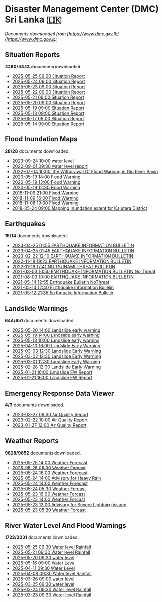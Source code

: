 # Disaster Management Center (DMC) Sri Lanka :sri_lanka:

*Documents downloaded from [https://www.dmc.gov.lk](https://www.dmc.gov.lk)*

## Situation Reports

**4280/4343** documents downloaded.

* [2025-05-25 09:00 Situation Report](data/situation-reports/20250525.0900.situation-report.pdf)
* [2025-05-24 09:00 Situation Report](data/situation-reports/20250524.0900.situation-report.pdf)
* [2025-05-23 09:00 Situation Report](data/situation-reports/20250523.0900.situation-report.pdf)
* [2025-05-22 09:00 Situation Report](data/situation-reports/20250522.0900.situation-report.pdf)
* [2025-05-21 09:00 Situation Report](data/situation-reports/20250521.0900.situation-report.pdf)
* [2025-05-20 09:00 Situation Report](data/situation-reports/20250520.0900.situation-report.pdf)
* [2025-05-19 09:00 Situation Report](data/situation-reports/20250519.0900.situation-report.pdf)
* [2025-05-18 09:00 Situation Report](data/situation-reports/20250518.0900.situation-report.pdf)
* [2025-05-17 09:00 Situation Report](data/situation-reports/20250517.0900.situation-report.pdf)
* [2025-05-14 09:00 Situation Report](data/situation-reports/20250514.0900.situation-report.pdf)

## Flood Inundation Maps

**28/28** documents downloaded.

* [2023-09-24 10:00 water level](data/flood-inundation-maps/20230924.1000.water-level.pdf)
* [2022-09-01 09:30 water level report](data/flood-inundation-maps/20220901.0930.water-level-report.pdf)
* [2022-07-04 10:00 The Withdrawal Of Flood Warning in Gin River Basin](data/flood-inundation-maps/20220704.1000.the-withdrawal-of-flood-warning-in-gin-river-basin.pdf)
* [2020-05-19 14:00 Flood Warning](data/flood-inundation-maps/20200519.1400.flood-warning.pdf)
* [2020-05-19 13:00 Flood Warning](data/flood-inundation-maps/20200519.1300.flood-warning.pdf)
* [2020-05-19 12:30 Flood Warning](data/flood-inundation-maps/20200519.1230.flood-warning.pdf)
* [2018-11-09 21:00 Flood Warning](data/flood-inundation-maps/20181109.2100.flood-warning.PDF)
* [2018-11-09 16:00 Flood Warning](data/flood-inundation-maps/20181109.1600.flood-warning.PDF)
* [2018-11-08 19:00 Flood Warning](data/flood-inundation-maps/20181108.1900.flood-warning.PDF)
* [2018-05-24 09:00 Mapping Inundation extent for Kalutara District](data/flood-inundation-maps/20180524.0900.mapping-inundation-extent-for-kalutara-district.pdf)

## Earthquakes

**15/14** documents downloaded.

* [2023-04-25 01:55 EARTHQUAKE INFORMATION BULLETIN](data/earthquakes/20230425.0155.earthquake-information-bulletin.pdf)
* [2023-04-25 01:45 EARTHQUAKE INFORMATION BULLETIN](data/earthquakes/20230425.0145.earthquake-information-bulletin.pdf)
* [2023-02-22 12:10 EARTHQUAKE INFORMATION BULLETIN](data/earthquakes/20230222.1210.earthquake-information-bulletin.pdf)
* [2022-11-18 19:23 EARTHQUAKE INFORMATION BULLETIN](data/earthquakes/20221118.1923.earthquake-information-bulletin.pdf)
* [2022-11-18 17:41 NO TSUNAMI THREAT BULLETIN](data/earthquakes/20221118.1741.no-tsunami-threat-bulletin.pdf)
* [2021-08-03 10:50 EARTHQUAKE INFORMATION BULLETIN No Threat](data/earthquakes/20210803.1050.earthquake-information-bulletin-no-threat.pdf)
* [2021-08-03 10:00 EARTHQUAKE INFORMATION BULLETIN](data/earthquakes/20210803.1000.earthquake-information-bulletin.pdf)
* [2021-05-14 12:55 Earthquake Bulletin NoThreat](data/earthquakes/20210514.1255.earthquake-bulletin-nothreat.pdf)
* [2021-05-14 12:40 Earthquake Information Bulletin](data/earthquakes/20210514.1240.earthquake-information-bulletin.pdf)
* [2021-05-12 21:35 Earthquake Information Bulletin](data/earthquakes/20210512.2135.earthquake-information-bulletin.pdf)

## Landslide Warnings

**644/651** documents downloaded.

* [2025-05-20 14:00 Landslide early warning](data/landslide-warnings/20250520.1400.landslide-early-warning.pdf)
* [2025-05-19 14:00 Landslide early warning](data/landslide-warnings/20250519.1400.landslide-early-warning.pdf)
* [2025-05-18 10:00 Landslide early warning](data/landslide-warnings/20250518.1000.landslide-early-warning.pdf)
* [2025-04-10 16:00 Landslide Early Warning](data/landslide-warnings/20250410.1600.landslide-early-warning.pdf)
* [2025-03-03 12:30 Landslide Early Warning](data/landslide-warnings/20250303.1230.landslide-early-warning.pdf)
* [2025-03-02 12:30 Landslide Early Warning](data/landslide-warnings/20250302.1230.landslide-early-warning.pdf)
* [2025-03-01 12:30 Landslide Early Warning](data/landslide-warnings/20250301.1230.landslide-early-warning.pdf)
* [2025-02-28 12:30 Landslide Early Warning](data/landslide-warnings/20250228.1230.landslide-early-warning.pdf)
* [2025-01-21 16:00 Landslide EW Report](data/landslide-warnings/20250121.1600.landslide-ew-report.pdf)
* [2025-01-21 16:00 Landslide EW Report](data/landslide-warnings/20250121.1600.landslide-ew-report.pdf)

## Emergency Response Data Viewer

**4/3** documents downloaded.

* [2023-03-27 09:30 Air Quality Report](data/emergency-response-data-viewer/20230327.0930.air-quality-report.pdf)
* [2023-02-22 10:00 Air Quality Report](data/emergency-response-data-viewer/20230222.1000.air-quality-report.pdf)
* [2023-01-27 12:00 Air Quality Report](data/emergency-response-data-viewer/20230127.1200.air-quality-report.pdf)

## Weather Reports

**9628/9852** documents downloaded.

* [2025-05-25 14:00 Weather Forecast](data/weather-reports/20250525.1400.weather-forecast.pdf)
* [2025-05-25 05:30 Weather Forcast](data/weather-reports/20250525.0530.weather-forcast.pdf)
* [2025-05-24 16:00 Weather Forecast](data/weather-reports/20250524.1600.weather-forecast.pdf)
* [2025-05-24 14:00 Advisory for Heavy Rain](data/weather-reports/20250524.1400.advisory-for-heavy-rain.pdf)
* [2025-05-24 14:00 Weather Forecast](data/weather-reports/20250524.1400.weather-forecast.pdf)
* [2025-05-24 05:30 Weather Forcast](data/weather-reports/20250524.0530.weather-forcast.pdf)
* [2025-05-23 16:00 Weather Forcast](data/weather-reports/20250523.1600.weather-forcast.pdf)
* [2025-05-23 14:00 Weather Forcast](data/weather-reports/20250523.1400.weather-forcast.pdf)
* [2025-05-23 12:00 Advisory for Severe Lightning issued](data/weather-reports/20250523.1200.advisory-for-severe-lightning-issued.pdf)
* [2025-05-23 05:30 Weather Forcast](data/weather-reports/20250523.0530.weather-forcast.pdf)

## River Water Level And Flood Warnings

**1722/2031** documents downloaded.

* [2025-05-25 09:30 Water level  Rainfall](data/river-water-level-and-flood-warnings/20250525.0930.water-level-rainfall.jpg)
* [2025-05-21 09:30 Water level  Rainfall](data/river-water-level-and-flood-warnings/20250521.0930.water-level-rainfall.jpg)
* [2025-05-20 09:30 water level](data/river-water-level-and-flood-warnings/20250520.0930.water-level.jpg)
* [2025-05-16 09:00 Water Level](data/river-water-level-and-flood-warnings/20250516.0900.water-level.jpg)
* [2025-04-11 09:30 Water Level](data/river-water-level-and-flood-warnings/20250411.0930.water-level.jpg)
* [2025-04-08 09:30 Water level  Rainfall](data/river-water-level-and-flood-warnings/20250408.0930.water-level-rainfall.jpg)
* [2025-03-26 09:00 water level](data/river-water-level-and-flood-warnings/20250326.0900.water-level.jpg)
* [2025-03-25 09:30 water level](data/river-water-level-and-flood-warnings/20250325.0930.water-level.jpg)
* [2025-03-24 09:30 Water level  Rainfall](data/river-water-level-and-flood-warnings/20250324.0930.water-level-rainfall.jpg)
* [2025-03-23 09:30 Water level  Rainfall](data/river-water-level-and-flood-warnings/20250323.0930.water-level-rainfall.jpg)
